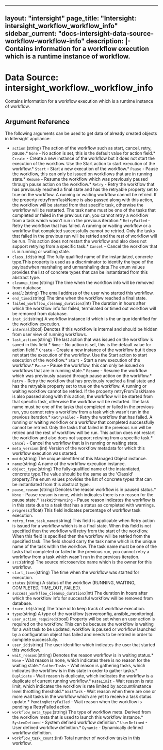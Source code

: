 
---
layout: "intersight"
page_title: "Intersight: intersight_workflow_workflow_info"
sidebar_current: "docs-intersight-data-source-workflow-workflow-info"
description: |-
Contains information for a workflow execution which is a runtime instance of workflow.
---

# Data Source: intersight_workflow._workflow_info
Contains information for a workflow execution which is a runtime instance of workflow.
## Argument Reference
The following arguments can be used to get data of already created objects in Intersight appliance:
* `action`:(string) The action of the workflow such as start, cancel, retry, pause.* `None` - No action is set, this is the default value for action field.* `Create` - Create a new instance of the workflow but it does not start the execution of the workflow. Use the Start action to start execution of the workflow.* `Start` - Start a new execution of the workflow.* `Pause` - Pause the workflow, this can only be issued on workflows that are in running state.* `Resume` - Resume the workflow which was previously paused through pause action on the workflow.* `Retry` - Retry the workflow that has previously reached a final state and has the retryable property set to true on the workflow. A running or waiting workflow cannot be retried. If the property retryFromTaskName is also passed along with this action, the workflow will be started from that specific task, otherwise the workflow will be restarted. The task name must be one of the tasks that completed or failed in the previous run, you cannot retry a workflow from a task which wasn't run in the previous iteration.* `RetryFailed` - Retry the workflow that has failed. A running or waiting workflow or a workflow that completed successfully cannot be retried. Only the tasks that failed in the previous run will be retried and the rest of workflow will be run. This action does not restart the workflow and also does not support retrying from a specific task.* `Cancel` - Cancel the workflow that is in running or waiting state. 
* `class_id`:(string) The fully-qualified name of the instantiated, concrete type.This property is used as a discriminator to identify the type of the payloadwhen marshaling and unmarshaling data.The enum values provides the list of concrete types that can be instantiated from this abstract type. 
* `cleanup_time`:(string) The time when the workflow info will be removed from database. 
* `email`:(string) The email address of the user who started this workflow. 
* `end_time`:(string) The time when the workflow reached a final state. 
* `failed_workflow_cleanup_duration`:(int) The duration in hours after which the workflow info for failed, terminated or timed out workflow will be removed from database. 
* `inst_id`:(string) A workflow instance Id which is the unique identified for the workflow execution. 
* `internal`:(bool) Denotes if this workflow is internal and should be hidden from user view of running workflows. 
* `last_action`:(string) The last action that was issued on the workflow is saved in this field.* `None` - No action is set, this is the default value for action field.* `Create` - Create a new instance of the workflow but it does not start the execution of the workflow. Use the Start action to start execution of the workflow.* `Start` - Start a new execution of the workflow.* `Pause` - Pause the workflow, this can only be issued on workflows that are in running state.* `Resume` - Resume the workflow which was previously paused through pause action on the workflow.* `Retry` - Retry the workflow that has previously reached a final state and has the retryable property set to true on the workflow. A running or waiting workflow cannot be retried. If the property retryFromTaskName is also passed along with this action, the workflow will be started from that specific task, otherwise the workflow will be restarted. The task name must be one of the tasks that completed or failed in the previous run, you cannot retry a workflow from a task which wasn't run in the previous iteration.* `RetryFailed` - Retry the workflow that has failed. A running or waiting workflow or a workflow that completed successfully cannot be retried. Only the tasks that failed in the previous run will be retried and the rest of workflow will be run. This action does not restart the workflow and also does not support retrying from a specific task.* `Cancel` - Cancel the workflow that is in running or waiting state. 
* `meta_version`:(int) Version of the workflow metadata for which this workflow execution was started. 
* `moid`:(string) The unique identifier of this Managed Object instance. 
* `name`:(string) A name of the workflow execution instance. 
* `object_type`:(string) The fully-qualified name of the instantiated, concrete type.The value should be the same as the 'ClassId' property.The enum values provides the list of concrete types that can be instantiated from this abstract type. 
* `pause_reason`:(string) Denotes the reason workflow is in paused status.* `None` - Pause reason is none, which indicates there is no reason for the pause state.* `TaskWithWarning` - Pause reason indicates the workflow is in this state due to a task that has a status as completed with warnings. 
* `progress`:(float) This field indicates percentage of workflow task execution. 
* `retry_from_task_name`:(string) This field is applicable when Retry action is issued for a workflow which is in a final state. When this field is not specified then the workflow will retry from the start of the workflow. When this field is specified then the workflow will be retried from the specified task. The field should carry the task name which is the unique name of the task within the workflow. The task name must be one of the tasks that completed or failed in the previous run, you cannot retry a workflow from a task which wasn't run in the previous iteration. 
* `src`:(string) The source microservice name which is the owner for this workflow. 
* `start_time`:(string) The time when the workflow was started for execution. 
* `status`:(string) A status of the workflow (RUNNING, WAITING, COMPLETED, TIME_OUT, FAILED). 
* `success_workflow_cleanup_duration`:(int) The duration in hours after which the workflow info for successful workflow will be removed from database. 
* `trace_id`:(string) The trace id to keep track of workflow execution. 
* `type`:(string) A type of the workflow (serverconfig, ansible_monitoring). 
* `user_action_required`:(bool) Property will be set when an user action is required on the workflow. This can be because the workflow is waiting for a wait task to be updated, workflow is paused or workflow launched by a configuration object has failed and needs to be retried in order to complete successfully. 
* `user_id`:(string) The user identifier which indicates the user that started this workflow. 
* `wait_reason`:(string) Denotes the reason workflow is in waiting status.* `None` - Wait reason is none, which indicates there is no reason for the waiting state.* `GatherTasks` - Wait reason is gathering tasks, which indicates the workflow is in this state in order to gather tasks.* `Duplicate` - Wait reason is duplicate, which indicates the workflow is a duplicate of current running workflow.* `RateLimit` - Wait reason is rate limit, which indicates the workflow is rate limited by account/instance level throttling threshold.* `WaitTask` - Wait reason when there are one or more wait tasks in the workflow which are yet to receive a task status update.* `PendingRetryFailed` - Wait reason when the workflow is pending a RetryFailed action. 
* `workflow_meta_type`:(string) The type of workflow meta. Derived from the workflow meta that is used to launch this workflow instance.* `SystemDefined` - System defined workflow definition.* `UserDefined` - User defined workflow definition.* `Dynamic` - Dynamically defined workflow definition. 
* `workflow_task_count`:(int) Total number of workflow tasks in this workflow. 
